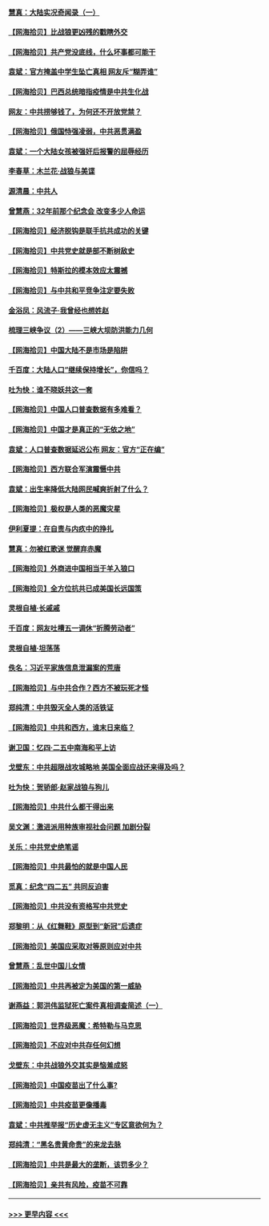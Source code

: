 #### [慧真：大陆实况奇闻录（一）](../pages/nsc993/n12945811.md?t=05132252) 
#### [【网海拾贝】比战狼更凶残的戳瞎外交](../pages/nsc993/n12945717.md?t=05132252) 
#### [【网海拾贝】共产党没底线，什么坏事都可能干](../pages/nsc993/n12942090.md?t=05132252) 
#### [袁斌：官方掩盖中学生坠亡真相 网友斥“糊弄谁”](../pages/nsc993/n12942029.md?t=05132252) 
#### [【网海拾贝】巴西总统暗指疫情是中共生化战](../pages/nsc993/n12938999.md?t=05132252) 
#### [网友：中共捞够钱了，为何还不开放党禁？](../pages/nsc993/n12938952.md?t=05132252) 
#### [【网海拾贝】俄国恃强凌弱，中共恶贯满盈](../pages/nsc993/n12936626.md?t=05132252) 
#### [袁斌：一个大陆女孩被强奸后报警的屈辱经历](../pages/nsc993/n12936547.md?t=05132252) 
#### [李春草：木兰花·战狼与美谍](../pages/nsc993/n12935995.md?t=05132252) 
#### [源清晨：中共人](../pages/nsc993/n12935589.md?t=05132252) 
#### [曾慧燕：32年前那个纪念会 改变多少人命运](../pages/nsc993/n12934233.md?t=05132252) 
#### [【网海拾贝】经济脱钩是联手抗共成功的关键](../pages/nsc993/n12934176.md?t=05132252) 
#### [【网海拾贝】中共党史就是部不断树敌史](../pages/nsc993/n12932844.md?t=05132252) 
#### [【网海拾贝】特斯拉的模本效应太震撼](../pages/nsc993/n12925626.md?t=05132252) 
#### [【网海拾贝】与中共和平竞争注定要失败](../pages/nsc993/n12923326.md?t=05132252) 
#### [金浴凤：风流子‧我曾经也想姓赵](../pages/nsc993/n12920911.md?t=05132252) 
#### [梳理三峡争议（2）——三峡大坝防洪能力几何](../pages/nsc993/n12920173.md?t=05132252) 
#### [【网海拾贝】中国大陆不是市场是陷阱](../pages/nsc993/n12920143.md?t=05132252) 
#### [千百度：大陆人口“继续保持增长”，你信吗？](../pages/nsc993/n12918946.md?t=05132252) 
#### [吐为快：谁不晓妖共这一套](../pages/nsc993/n12918941.md?t=05132252) 
#### [【网海拾贝】中国人口普查数据有多难看？](../pages/nsc993/n12917822.md?t=05132252) 
#### [【网海拾贝】中国才是真正的“无依之地”](../pages/nsc993/n12915845.md?t=05132252) 
#### [袁斌：人口普查数据延迟公布 网友：官方“正在编”](../pages/nsc993/n12915748.md?t=05132252) 
#### [【网海拾贝】西方联合军演震慑中共](../pages/nsc993/n12913466.md?t=05132252) 
#### [袁斌：出生率降低大陆网民喊爽折射了什么？](../pages/nsc993/n12913365.md?t=05132252) 
#### [【网海拾贝】极权是人类的恶魔灾星](../pages/nsc993/n12910697.md?t=05132252) 
#### [伊利夏提：在自责与内疚中的挣扎](../pages/nsc993/n12910493.md?t=05132252) 
#### [慧真：勿被红歌迷 觉醒弃赤魔](../pages/nsc993/n12910485.md?t=05132252) 
#### [【网海拾贝】外商进中国相当于羊入狼口](../pages/nsc993/n12908274.md?t=05132252) 
#### [【网海拾贝】全方位抗共已成美国长远国策](../pages/nsc993/n12906878.md?t=05132252) 
#### [灵根自植‧长戚戚](../pages/nsc993/n12905585.md?t=05132252) 
#### [千百度：网友吐槽五一调休“折腾劳动者”](../pages/nsc993/n12905934.md?t=05132252) 
#### [灵根自植‧坦荡荡](../pages/nsc993/n12905562.md?t=05132252) 
#### [佚名：习近平家族信息泄漏案的荒唐](../pages/nsc993/n12904705.md?t=05132252) 
#### [【网海拾贝】与中共合作？西方不被玩死才怪](../pages/nsc993/n12903873.md?t=05132252) 
#### [郑纯清：中共毁灭全人类的活铁证](../pages/nsc993/n12903785.md?t=05132252) 
#### [【网海拾贝】中共和西方，谁末日来临？](../pages/nsc993/n12903482.md?t=05132252) 
#### [谢卫国：忆四‧二五中南海和平上访](../pages/nsc993/n12902192.md?t=05132252) 
#### [戈壁东：中共超限战攻城略地 美国全面应战还来得及吗？](../pages/nsc993/n12902297.md?t=05132252) 
#### [吐为快：贺骄郎‧赵家战狼与狗儿](../pages/nsc993/n12902280.md?t=05132252) 
#### [【网海拾贝】中共什么都干得出来](../pages/nsc993/n12897500.md?t=05132252) 
#### [吴文渊：激进派用种族审视社会问题 加剧分裂](../pages/nsc993/n12893881.md?t=05132252) 
#### [关乐：中共党史绝笔谣](../pages/nsc993/n12897270.md?t=05132252) 
#### [【网海拾贝】中共最怕的就是中国人民](../pages/nsc993/n12894705.md?t=05132252) 
#### [觅真：纪念“四二五” 共同反迫害](../pages/nsc993/n12894553.md?t=05132252) 
#### [【网海拾贝】中共没有资格写中共党史](../pages/nsc993/n12892231.md?t=05132252) 
#### [郑黎明：从《红舞鞋》原型到“新冠”后遗症](../pages/nsc993/n12890469.md?t=05132252) 
#### [【网海拾贝】美国应采取对等原则应对中共](../pages/nsc993/n12889176.md?t=05132252) 
#### [曾慧燕：乱世中国儿女情](../pages/nsc993/n12887931.md?t=05132252) 
#### [【网海拾贝】中共再被定为美国的第一威胁](../pages/nsc993/n12887580.md?t=05132252) 
#### [谢燕益：郭洪伟监狱死亡案件真相调查简述（一）](../pages/nsc993/n12885648.md?t=05132252) 
#### [【网海拾贝】世界级恶魔：希特勒与马克思](../pages/nsc993/n12884062.md?t=05132252) 
#### [【网海拾贝】不应对中共存任何幻想](../pages/nsc993/n12881460.md?t=05132252) 
#### [戈壁东：中共战狼外交其实是恼羞成怒](../pages/nsc993/n12880392.md?t=05132252) 
#### [【网海拾贝】中国疫苗出了什么事?](../pages/nsc993/n12879124.md?t=05132252) 
#### [【网海拾贝】中共疫苗更像播毒](../pages/nsc993/n12876631.md?t=05132252) 
#### [袁斌：中共推举报“历史虚无主义”专区意欲何为？](../pages/nsc993/n12876530.md?t=05132252) 
#### [郑纯清：“黑名贵黄命贵”的来龙去脉](../pages/nsc993/n12875589.md?t=05132252) 
#### [【网海拾贝】中共是最大的垄断，该罚多少？](../pages/nsc993/n12874006.md?t=05132252) 
#### [【网海拾贝】亲共有风险，疫苗不可靠](../pages/nsc993/n12872224.md?t=05132252) 

----
#### [ >>> 更早内容 <<< ](../indexes/nsc993-earlier.md)
